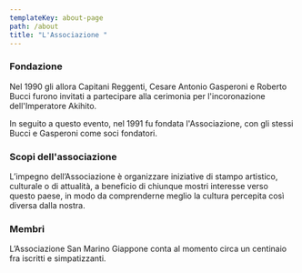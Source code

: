 ```yaml
---
templateKey: about-page
path: /about
title: "L'Associazione "
---
```

### Fondazione

Nel 1990 gli allora Capitani Reggenti, Cesare Antonio Gasperoni e Roberto Bucci furono invitati a partecipare alla cerimonia per l'incoronazione dell'Imperatore Akihito.

In seguito a questo evento, nel 1991 fu fondata l'Associazione, con gli stessi Bucci e Gasperoni come soci fondatori.

### Scopi dell'associazione

L’impegno dell’Associazione è organizzare iniziative di stampo artistico, culturale o di attualità, a beneficio di chiunque mostri interesse verso questo paese, in modo da comprenderne meglio la cultura percepita così diversa dalla nostra.

### Membri 

L’Associazione San Marino Giappone conta al momento circa un centinaio fra iscritti e simpatizzanti.